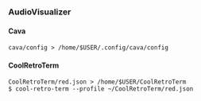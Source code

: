 ### AudioVisualizer

#### Cava
```
cava/config > /home/$USER/.config/cava/config
```
####  CoolRetroTerm
```
CoolRetroTerm/red.json > /home/$USER/CoolRetroTerm   
$ cool-retro-term --profile ~/CoolRetroTerm/red.json
```
